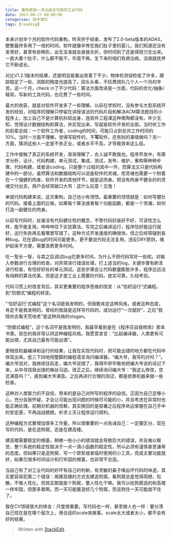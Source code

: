 ```yaml
---
title: 重构感悟——写出皮实可靠的工业代码
date: 2017-08-27 00:00:00
categories: 技术博文
tags: [reading]
---
```


本来计划半个月的软件代码重构，昨天终于结束，发布了2.0-beta版本的ADAS，整整最终多用了一倍的时间。软件就像孕育在我们肚子里的婴儿，我们知道还没有发育好，甚至有些畸形，出生没准就会直接夭折，但时间到了还是得努力生出来。一直大着个肚子，什么都不能干，毕竟不爽。生下来的咱们有病治病，没病就抚养它不断成长。

对比V1.2.1版本的结果，还是明显能看出改善了不少。物体检测误检低了许多，跟踪稳定了一些，测距的精度也提高了。回头头看，不枉费团队几个人一个月的辛苦。这一个月，check in了不少代码：算法方面改进是一方面，代码的优化/抽象/精简，写新的工具代码，也花费了一些时间。

<!-- more -->

最大的收获，就是对软件开发多了一些理解。以前在学校时，没有参与大型系统开发的经验，对程序的理解只停留在讲授语法的代码片段和解决ACM算法题目的小程序上，加上自己不是计算机科班出身，连软件工程课这种熏陶都没有。年少无知，觉得设计数据结构和算法，并实现出来，写就是软件开发的全部。当时听工作的前辈总结：一个软件工作者，coding的时间，可能只占到总共工作时间的10%。当时一方面不理解，觉得写软件的，不**写**软件，还有别的事情做吗？另一方面，猜测这些人一定是不务正业，或者水平不高，才导致效率这么低。

工作中接触了真正的系统开发，渐渐理解了，古人诚不欺我也。程序开发中，有需求分析，设计，代码构建，单元测试，集成，测试，发布，维护，重构等种种步骤。代码构建，或者说coding，只是整个过程的其中一环，而算法又只是代码构建中的一部分。虽然算法和数据结构可以说是软件的灵魂，但灵魂也需要一个附着在一个强健的肉身。软件开发的其他环节，就是这肉身。把没有肉身不健全的的灵魂交付出去，用户会经常破口大骂：这什么玩意！见鬼！

单就代码构建来说，这次重构，自己也小有领悟。最重要的领悟就是：如何写健壮的代码。接着上面的比喻，如果每个算法或者每个功能函数，都是一个灵魂，如何打造一副健壮的肉身。

以前写代码时，丝毫没有代码健壮性的概念，不管代码封装好不好，可读性怎么样，能不能复用，哗哗哗往下实现算法，写完之后编译运行，程序恰好能运行就好，运行失败再去看哪里写错了。这种方式开发速度的确很快，但之后经常碰到各种bug，花在调bug的时间可能更多。更不要说代码无法复用，违反DRY原则，维护起来不方便，需要浪费更多时间。

吃一堑长一智，与其之后调试bug花更多时间，为什么不把代码写好一些呢。对输入参数进行合理的检查，对异常进行错误处理，打上适当的log，关键步骤有断言进行检查，有恰好好处的单元测试。这些步骤会让代码数量膨胀许多，程序远远没有纯粹的算法优美。但是这才是工业上需要的代码，皮实可靠，久经考验。

代码习惯上的改变背后，其实更重要的程序思维的改变：从”恰好运行“式编程，到”防御式“编程的转变。

“‘恰好运行’式编程”这个名词是我发明的，但我敢肯定这种风格，或者这种态度，肯定不是我发明的。曾经的我就是这样写代码的，成功运行“一次就好“，之后“我陪你去看天荒地老”是这种风格的slogan。

“防御式编程”，这个名词不是我发明的，我最早看到是在《程序员自我修炼》那本书里。现在的我非常认同这种编程风格。我愿意宣言：“比起编译器，人类更有可能出错，尤其自己最有可能出错”。

更相信机器编译和运行的结果，让我在实现代码时，把可能出错的地方都在代码中体现出来。低三下四地用蹩脚的编程语言询问编译器，“编大爷，我写的对吗？“。编大爷说对，我继续往前走，编大爷说错了，我得毕恭毕敬地把编大爷说的话记下来，从中寻找我出错的蛛丝马迹。改正之后，继续询问编大爷：“我这么修改，您还满意吗？”，直到编大爷满意。之后再进行合理的测试，都是依靠机器来做一些检查。

这种对人类智力的不自信，带来的是自己对所写的程序的自信。正因为自己足够小心，充分自我怀疑，才会让可能出现问题的时候尽可能的小，并且考虑在异常时也能正确处理。前期对机器的信赖，其实换回的是部署之后程序命运掌握在自己手中的安定感，不再战战兢兢，祈求上天让程序运行顺利。

这种编程方式要增加很多工作量，所以很重要的一点告诫自己：一定要区分，现在写的代码，是在造狗窝，还是在建高楼。

建高楼需要稳定的根基，稍微一些小小的错误就会导致巨大的错误，并且难以察觉，整个系统的稳定性取决于一点一滴小函数的稳定性，所以必须有谨慎甚至谦卑的态度。但如果只是造狗窝，写一个原型或者临时使用的小工具，完成主要功能就好，如果花很多时间设计和打牢固的根基，也非常不合适。

当自己有了对工业代码的好坏有自己的判断，有灵敏的鼻子嗅出坏代码的味道，其实更容易犯第二个错误：用建高楼的方式去建造狗窝。看狗窝总是觉得简陋，松散，不够人性化。但其实那就是个狗窝，要人性化干嘛。我可以给狗窝造的和高楼一样牢固，但那多累啊。而一天可能要造好几个狗窝，而且狗住一天可能就不住了。

我在CV领域很大的体会：尺度很重要。写代码也一样，甚至做人也一样：要分清自己现在是在哪个层次上，用合适的scale来做事。scale太大或者太小，都不会有好的结果。

> Written with [StackEdit](https://stackedit.io/).